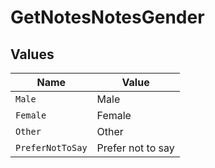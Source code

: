 # GetNotesNotesGender


## Values

| Name              | Value             |
| ----------------- | ----------------- |
| `Male`            | Male              |
| `Female`          | Female            |
| `Other`           | Other             |
| `PreferNotToSay`  | Prefer not to say |